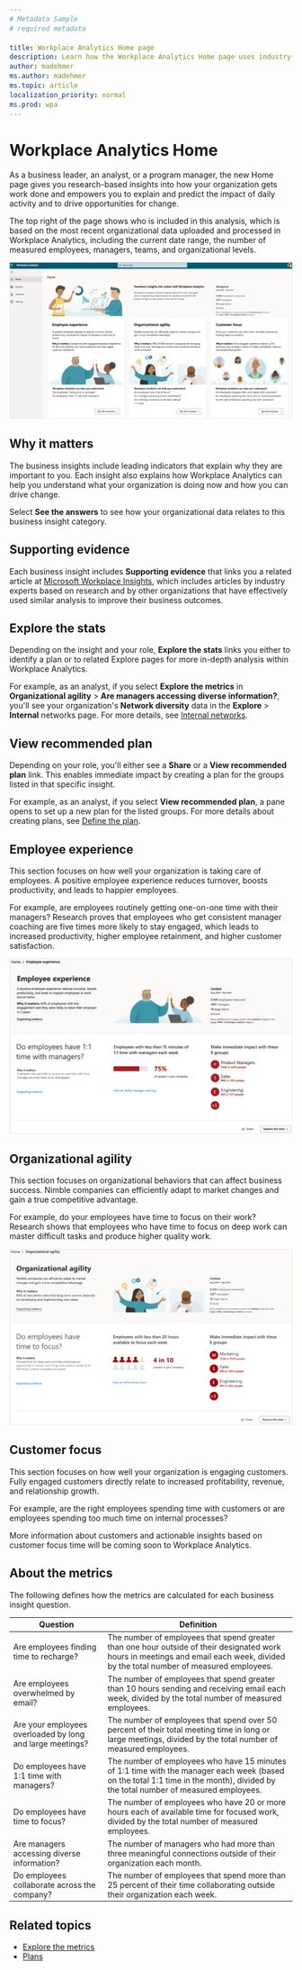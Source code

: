 ```yaml
---
# Metadata Sample
# required metadata

title: Workplace Analytics Home page
description: Learn how the Workplace Analytics Home page uses industry-based research to show you actionable insights into more effective business outcomes
author: madehmer
ms.author: madehmer
ms.topic: article
localization_priority: normal 
ms.prod: wpa
---
```


# Workplace Analytics Home

As a business leader, an analyst, or a program manager, the new Home page gives you research-based insights into how your organization gets work done and empowers you to explain and predict the impact of daily activity and to drive opportunities for change.

The top right of the page shows who is included in this analysis, which is based on the most recent organizational data uploaded and processed in Workplace Analytics, including the current date range, the number of measured employees, managers, teams, and organizational levels.

![Home page](../images/wpa/use/wpa-home.png)

## Why it matters

The business insights include leading indicators that explain why they are important to you. Each insight also explains how Workplace Analytics can help you understand what your organization is doing now and how you can drive change.

Select **See the answers** to see how your organizational data relates to this business insight category.

## Supporting evidence

Each business insight includes **Supporting evidence** that links you a related article at [Microsoft Workplace Insights](https://insights.office.com/), which includes articles by industry experts based on research and by other organizations that have effectively used similar analysis to improve their business outcomes.

## Explore the stats

Depending on the insight and your role, **Explore the stats** links you either to identify a plan or to related Explore pages for more in-depth analysis within Workplace Analytics.

For example, as an analyst, if you select **Explore the metrics** in **Organizational agility** > **Are managers accessing diverse information?**, you'll see your organization's **Network diversity** data in the **Explore** > **Internal** networks page. For more details, see [Internal networks](explore-metrics-internal-networks.md).

## View recommended plan

Depending on your role, you'll either see a **Share** or a **View recommended plan** link. This enables immediate impact by creating a plan for the groups listed in that specific insight.

For example, as an analyst, if you select **View recommended plan**, a pane opens to set up a new plan for the listed groups. For more details about creating plans, see [Define the plan](../tutorials/solutionsv2-task#define-the-plan.md).

## Employee experience

This section focuses on how well your organization is taking care of employees. A positive employee experience reduces turnover, boosts productivity, and leads to happier employees.

For example, are employees routinely getting one-on-one time with their managers? Research proves that employees who get consistent manager coaching are five times more likely to stay engaged, which leads to increased productivity, higher employee retainment, and higher customer satisfaction.

![Employee experience](../images/wpa/use/employee-exp.png)

## Organizational agility

This section focuses on organizational behaviors that can affect business success. Nimble companies can efficiently adapt to market changes and gain a true competitive advantage.

For example, do your employees have time to focus on their work? Research shows that employees who have time to focus on deep work can master difficult tasks and produce higher quality work.

![Organizational agility](../images/wpa/use/org-agility.png)

## Customer focus

This section focuses on how well your organization is engaging customers. Fully engaged customers directly relate to increased profitability, revenue, and relationship growth.

For example, are the right employees spending time with customers or are employees spending too much time on internal processes?

More information about customers and actionable insights based on customer focus time will be coming soon to Workplace Analytics.

## About the metrics

The following defines how the metrics are calculated for each business insight question.

|Question |Definition  |
|---------|--------------|
|Are employees finding time to recharge? |The number of employees that spend greater than one hour outside of their designated work hours in meetings and email each week, divided by the total number of measured employees. |
|Are employees overwhelmed by email? |The number of employees that spend greater than 10 hours sending and receiving email each week, divided by the total number of measured employees. |
|Are your employees overloaded by long and large meetings? |The number of employees that spend over 50 percent of their total meeting time in long or large meetings, divided by the total number of measured employees. |
|Do employees have 1:1 time with managers? |The number of employees who have 15 minutes of 1:1 time with the manager each week (based on the total 1:1 time in the month), divided by the total number of measured employees. |
|Do employees have time to focus? |The number of employees who have 20 or more hours each of available time for focused work, divided by the total number of measured employees. |
|Are managers accessing diverse information? |The number of managers who had more than three meaningful connections outside of their organization each month. |
|Do employees collaborate across the company? |The number of employees that spend more than 25 percent of their time collaborating outside their organization each week. |

## Related topics

* [Explore the metrics](./explore-intro.md)
* [Plans](../tutorials/solutionsv2-intro.md)